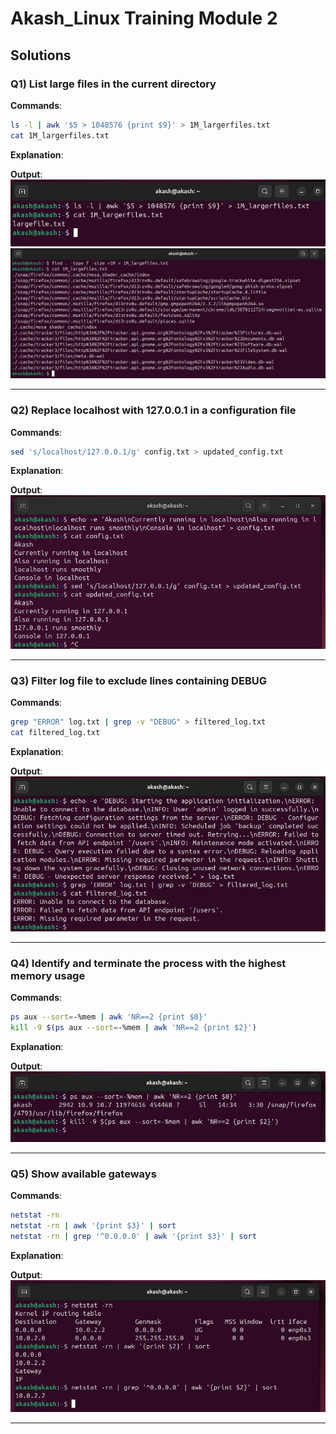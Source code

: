 
# Akash_Linux Training Module 2

## Solutions

### Q1) List large files in the current directory
**Commands**:
```bash
ls -l | awk '$5 > 1048576 {print $9}' > 1M_largerfiles.txt
cat 1M_largerfiles.txt
```

**Explanation**:  


**Output**:  
![Output](screenshots/q211.jpg)  
![Output](screenshots/q212.jpg)

---

### Q2) Replace localhost with 127.0.0.1 in a configuration file
**Commands**:
```bash
sed 's/localhost/127.0.0.1/g' config.txt > updated_config.txt
```

**Explanation**:  


**Output**:  
![Output](screenshots/q22.jpg)

---

### Q3) Filter log file to exclude lines containing DEBUG
**Commands**:
```bash
grep "ERROR" log.txt | grep -v "DEBUG" > filtered_log.txt
cat filtered_log.txt
```

**Explanation**:  


**Output**:  
![Output](screenshots/q23.jpg)

---

### Q4) Identify and terminate the process with the highest memory usage
**Commands**:
```bash
ps aux --sort=-%mem | awk 'NR==2 {print $0}'
kill -9 $(ps aux --sort=-%mem | awk 'NR==2 {print $2}')
```

**Explanation**:  


**Output**:  
![Output](screenshots/q24.jpg)

---

### Q5) Show available gateways
**Commands**:
```bash
netstat -rn
netstat -rn | awk '{print $3}' | sort
netstat -rn | grep '^0.0.0.0' | awk '{print $3}' | sort
```

**Explanation**:  


**Output**:  
![Output](screenshots/q25.jpg)

---

